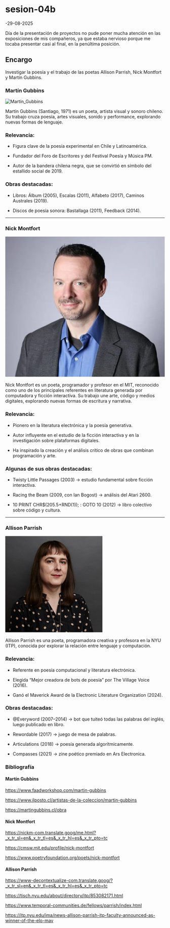 # sesion-04b

-29-08-2025

Día de la presentación de proyectos no pude poner mucha atención en las exposiciones de mis compañeros, ya que estaba nervioso porque me tocaba presentar casi al final, en la penúltima posición.

## Encargo

Investigar la poesía y el trabajo de las poetas Allison Parrish, Nick Montfort y Martín Gubbins.

### Martín Gubbins

![Martín_Gubbins](./imagenes/Martín_Gubbins.png)

Martín Gubbins (Santiago, 1971) es un poeta, artista visual y sonoro chileno. Su trabajo cruza poesía, artes visuales, sonido y performance, explorando nuevas formas de lenguaje.

### Relevancia:

- Figura clave de la poesía experimental en Chile y Latinoamérica.

- Fundador del Foro de Escritores y del Festival Poesía y Música PM.

- Autor de la bandera chilena negra, que se convirtió en símbolo del estallido social de 2019.

### Obras destacadas:

- Libros: Álbum (2005), Escalas (2011), Alfabeto (2017), Caminos Australes (2019).

- Discos de poesía sonora: Bastallaga (2011), Feedback (2014).

---

### Nick Montfort

![Nick_Montfort](./imagenes/Nick_Montfort.png)

Nick Montfort es un poeta, programador y profesor en el MIT, reconocido como uno de los principales referentes en literatura generada por computadora y ficción interactiva. Su trabajo une arte, código y medios digitales, explorando nuevas formas de escritura y narrativa.

### Relevancia:
- Pionero en la literatura electrónica y la poesía generativa.

- Autor influyente en el estudio de la ficción interactiva y en la investigación sobre plataformas digitales.

- Ha inspirado la creación y el análisis crítico de obras que combinan programación y arte.

 ### Algunas de sus obras destacadas:
- Twisty Little Passages (2003) → estudio fundamental sobre ficción interactiva.

- Racing the Beam (2009, con Ian Bogost) → análisis del Atari 2600.

- 10 PRINT CHR$(205.5+RND(1)); : GOTO 10 (2012) → libro colectivo sobre código y cultura.

---

### Allison Parrish

![Allison_Parrish](./imagenes/Allison_Parrish.png)

Allison Parrish es una poeta, programadora creativa y profesora en la NYU (ITP), conocida por explorar la relación entre lenguaje y computación.

### Relevancia:

- Referente en poesía computacional y literatura electrónica.

- Elegida “Mejor creadora de bots de poesía” por The Village Voice (2016).

- Ganó el Maverick Award de la Electronic Literature Organization (2024).

### Obras destacadas:

- @Everyword (2007–2014) → bot que tuiteó todas las palabras del inglés, luego publicado en libro.

- Rewordable (2017) → juego de mesa de palabras.

- Articulations (2018) → poesía generada algorítmicamente.

- Compasses (2021) → zine poético premiado en Ars Electronica.

### Bibliografía

#### Martín Gubbins
<https://www.faadworkshop.com/martin-gubbins>

<https://www.ilposto.cl/artistas-de-la-coleccion/martin-gubbins>

<https://martingubbins.cl/obra>

#### Nick Montfort
<https://nickm-com.translate.goog/me.html?_x_tr_sl=en&_x_tr_tl=es&_x_tr_hl=es&_x_tr_pto=tc>

<https://cmsw.mit.edu/profile/nick-montfort>

<https://www.poetryfoundation.org/poets/nick-montfort>

#### Allison Parrish
<https://www-decontextualize-com.translate.goog/?_x_tr_sl=en&_x_tr_tl=es&_x_tr_hl=es&_x_tr_pto=tc>

<https://tisch.nyu.edu/about/directory/itp/853082171.html>

<https://www.temporal-communities.de/fellows/parrish/index.html>

<https://itp.nyu.edu/ima/news-allison-parrish-itp-faculty-announced-as-winner-of-the-elo-mav>
